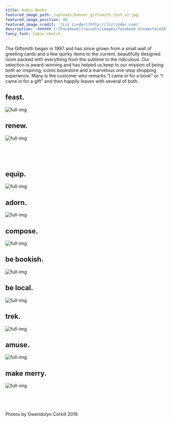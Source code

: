 ```yaml
---
title: Audio Books
featured_image_path: /uploads/banner_giftsmith_test_v2.jpg
featured_image_position: 40
featured_image_credit: '[Liz Linder](http://lizlinder.com)'
description: '###### [![Facebook](/assets/images/facebook-dreamstale25.png) Giftsmith on facebook](https://www.facebook.com/brooklinebooksmithgiftshop/)'
fancy_font: Cabin-sketch
---
```



The Giftsmith began in 1997 and has since grown from a small wall of greeting cards and a few quirky items to the current, beautifully designed room packed with everything from the sublime to the ridiculous. Our selection is award-winning and has helped us keep to our mission of being both an inspiring, iconic bookstore and a marvelous one-stop shopping experience. Many is the customer who remarks “I came in for a book” or “I came in for a gift” and then happily leaves with several of both.

## feast.

![full-img](/uploads/versions/3---x----800-800x---.jpg)

## renew.

![full-img](/uploads/versions/8---x----800-800x---.jpg)

&nbsp;

&nbsp;

## equip.

![full-img](/uploads/versions/5---x----800-800x---.jpg)

## adorn.

![full-img](/uploads/versions/4---x----800-800x---.jpg)

## compose.

![full-img](/uploads/versions/6---x----800-857x---.jpg)

## be bookish.

![full-img](/uploads/versions/7---x----800-732x---.jpg)

## be local.

![full-img](/uploads/versions/2---x----800-800x---.jpg)

## trek.

![full-img](/uploads/versions/9---x----800-800x---.jpg)

## amuse.

![full-img](/uploads/versions/1---x----800-800x---.jpg)

## make merry.

![full-img](/uploads/versions/10---x----800-800x---.jpg)

## &nbsp;

Photos by Gwendolyn Corkill 2016